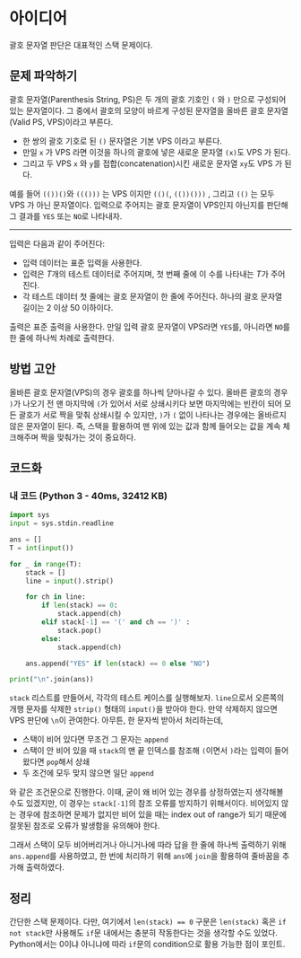 # 아이디어
괄호 문자열 판단은 대표적인 스택 문제이다.

## 문제 파악하기
괄호 문자열(Parenthesis String, PS)은 두 개의 괄호 기호인 `(` 와 `)` 만으로 구성되어 있는 문자열이다. 그 중에서 괄호의 모양이 바르게 구성된 문자열을 올바른 괄호 문자열(Valid PS, VPS)이라고 부른다.
- 한 쌍의 괄호 기호로 된 `()` 문자열은 기본 VPS 이라고 부른다.
- 만일 `x` 가 VPS 라면 이것을 하나의 괄호에 넣은 새로운 문자열 `(x)`도 VPS 가 된다.
- 그리고 두 VPS `x` 와 `y`를 접합(concatenation)시킨 새로운 문자열 `xy`도 VPS 가 된다.

예를 들어 `(())()`와 `((()))` 는 VPS 이지만 `(()(`, `(())()))` , 그리고 `(()` 는 모두 VPS 가 아닌 문자열이다. 입력으로 주어지는 괄호 문자열이 VPS인지 아닌지를 판단해 그 결과를 `YES` 또는 `NO`로 나타내자.

---

입력은 다음과 같이 주어진다:
- 입력 데이터는 표준 입력을 사용한다.
- 입력은 $T$개의 테스트 데이터로 주어지며, 첫 번째 줄에 이 수를 나타내는 $T$가 주어진다.
- 각 테스트 데이터 첫 줄에는 괄호 문자열이 한 줄에 주어진다. 하나의 괄호 문자열 길이는 2 이상 50 이하이다.

출력은 표준 출력을 사용한다. 만일 입력 괄호 문자열이 VPS라면 `YES`를, 아니라면 `NO`를 한 줄에 하나씩 차례로 출력한다.

## 방법 고안
올바른 괄호 문자열(VPS)의 경우 괄호를 하나씩 닫아나갈 수 있다. 올바른 괄호의 경우 `)`가 나오기 전 맨 마지막에 `(`가 있어서 서로 상쇄시키다 보면 마지막에는 빈칸이 되어 모든 괄호가 서로 짝을 맞춰 상쇄시킬 수 있지만, `)`가 `(` 없이 나타나는 경우에는 올바르지 않은 문자열이 된다. 즉, 스택을 활용하여 맨 위에 있는 값과 함께 들어오는 값을 계속 체크해주며 짝을 맞춰가는 것이 중요하다.

## 코드화
### 내 코드 (Python 3 - 40ms, 32412 KB)
```python
import sys
input = sys.stdin.readline

ans = []
T = int(input())

for _ in range(T):
    stack = []
    line = input().strip()

    for ch in line:
        if len(stack) == 0:
            stack.append(ch)
        elif stack[-1] == '(' and ch == ')' :
            stack.pop()
        else:
            stack.append(ch)

    ans.append("YES" if len(stack) == 0 else "NO")

print("\n".join(ans))
```

`stack` 리스트를 만들어서, 각각의 테스트 케이스를 실행해보자. `line`으로서 오른쪽의 개행 문자를 삭제한 `strip()` 형태의 `input()`을 받아야 한다. 만약 삭제하지 않으면 VPS 판단에 `\n`이 관여한다. 아무튼, 한 문자씩 받아서 처리하는데,
- 스택이 비어 있다면 무조건 그 문자는 `append`
- 스택이 안 비어 있을 때 `stack`의 맨 끝 인덱스를 참조해 `(`이면서 `)`라는 입력이 들어왔다면 `pop`해서 상쇄
- 두 조건에 모두 맞지 않으면 일단 `append`

와 같은 조건문으로 진행한다. 이때, 굳이 왜 비어 있는 경우를 상정하였는지 생각해볼 수도 있겠지만, 이 경우는 `stack[-1]`의 참조 오류를 방지하기 위해서이다. 비어있지 않는 경우에 참조하면 문제가 없지만 비어 있을 때는 index out of range가 되기 때문에 잘못된 참조로 오류가 발생함을 유의해야 한다.

그래서 스택이 모두 비어버리거나 아니거나에 따라 답을 한 줄에 하나씩 출력하기 위해 `ans.append`를 사용하였고, 한 번에 처리하기 위해 `ans`에 `join`을 활용하여 줄바꿈을 추가해 출력하였다.

## 정리
간단한 스택 문제이다. 다만, 여기에서 `len(stack) == 0` 구문은 `len(stack)` 혹은 `if not stack`만 사용해도 `if`문 내에서는 충분히 작동한다는 것을 생각할 수도 있었다. Python에서는 0이냐 아니냐에 따라 `if`문의 condition으로 활용 가능한 점이 포인트.
